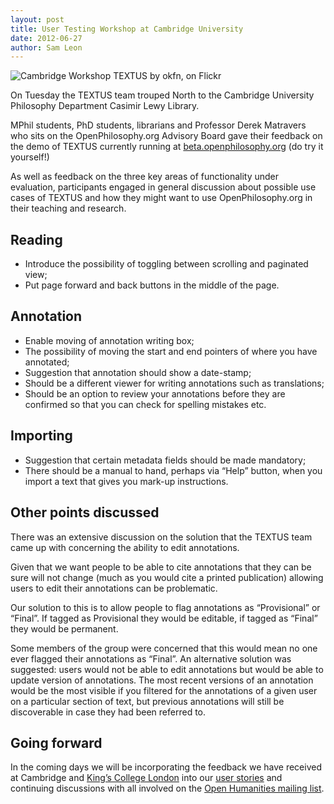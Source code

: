 ```yaml
---
layout: post
title: User Testing Workshop at Cambridge University
date: 2012-06-27
author: Sam Leon
---
```


![Cambridge Workshop TEXTUS by okfn, on Flickr](http://farm9.staticflickr.com/8161/7455815768_63b0f9a8a5.jpg 'Cambridge Workshop TEXTUS by okfn, on Flickr')

On Tuesday the TEXTUS team trouped North to the Cambridge University Philosophy Department Casimir Lewy Library.

MPhil students, PhD students, librarians and Professor Derek Matravers who sits on the OpenPhilosophy.org Advisory Board gave their feedback on the demo of TEXTUS currently running at [beta.openphilosophy.org](http://beta.openphilosophy.org/) (do try it yourself!)

As well as feedback on the three key areas of functionality under evaluation, participants engaged in general discussion about possible use cases of TEXTUS and how they might want to use OpenPhilosophy.org in their teaching and research.

## Reading

* Introduce the possibility of toggling between scrolling and paginated view;
* Put page forward and back buttons in the middle of the page.

## Annotation

* Enable moving of annotation writing box;
* The possibility of moving the start and end pointers of where you have annotated;
* Suggestion that annotation should show a date-stamp;
* Should be a different viewer for writing annotations such as translations;
* Should be an option to review your annotations before they are confirmed so that you can check for spelling mistakes etc.

## Importing

* Suggestion that certain metadata fields should be made mandatory;
* There should be a manual to hand, perhaps via “Help” button, when you import a text that gives you mark-up instructions.

## Other points discussed

There was an extensive discussion on the solution that the TEXTUS team came up with concerning the ability to edit annotations.

Given that we want people to be able to cite annotations that they can be sure will not change (much as you would cite a printed publication) allowing users to edit their annotations can be problematic.

Our solution to this is to allow people to flag annotations as “Provisional” or “Final”. If tagged as Provisional they would be editable, if tagged as “Final” they would be permanent.

Some members of the group were concerned that this would mean no one ever flagged their annotations as “Final”. An alternative solution was suggested: users would not be able to edit annotations but would be able to update version of annotations. The most recent versions of an annotation would be the most visible if you filtered for the annotations of a given user on a particular section of text, but previous annotations will still be discoverable in case they had been referred to.

## Going forward

In the coming days we will be incorporating the feedback we have received at Cambridge and [King’s College London](http://textusproject.org/2012/06/26/user-testing-workshop-at-kings-college-london/) into our [user stories](http://wiki.okfn.org/Projects/Textus#User_stories) and continuing discussions with all involved on the [Open Humanities mailing list](http://lists.okfn.org/mailman/listinfo/open-humanities).